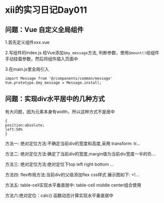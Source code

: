 # xii的实习日记Day011

## 问题：Vue 自定义全局组件

1.首先定义组件xxx.vue

2.写组件的index.js
给Vue添加`$my_message`方法,
判断参数，使用`$mount()`给组件手动挂载参数，然后将组件插入页面中

3.在main.js里全局引入

```
import Message from '@/components/common/message'
Vue.prototype.$my_message = Message.install;
```

## 问题：实现div水平居中的几种方式

有大问题，因为元素本身有width，所以这种方式不是居中

```
{
position:absolute;
left:50%
}
```

方法一: 绝对定位方法:不确定当前div的宽度和高度,采用 transform: tr...

方法二: 绝对定位方法:确定了当前div的宽度,margin值为当前div宽度一半的负...

方法三: 绝对定位方法:绝对定位下top left right bottom ...

方法四: flex布局方法:当前div的父级添加flex css样式 展示图如下: <!...

方法五: table-cell实现水平垂直居中: table-cell middle center组合使用

方法六:绝对定位：calc() 函数动态计算实现水平垂直居中



